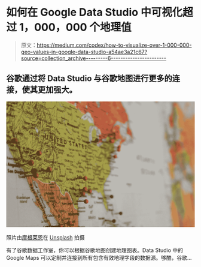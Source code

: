 # 如何在 Google Data Studio 中可视化超过 1，000，000 个地理值

> 原文：<https://medium.com/codex/how-to-visualize-over-1-000-000-geo-values-in-google-data-studio-a54ae3a21c67?source=collection_archive---------6----------------------->

## 谷歌通过将 Data Studio 与谷歌地图进行更多的连接，使其更加强大。

![](img/db167c17e3dc664b15d92b471453e92a.png)

照片由[摩根莱恩](https://unsplash.com/@themorganlane?utm_source=unsplash&utm_medium=referral&utm_content=creditCopyText)在 [Unsplash](https://unsplash.com/s/photos/map?utm_source=unsplash&utm_medium=referral&utm_content=creditCopyText) 拍摄

有了谷歌数据工作室，你可以根据谷歌地图创建地理图表。Data Studio 中的 Google Maps 可以定制并连接到所有包含有效地理字段的数据源。够酷，谷歌…